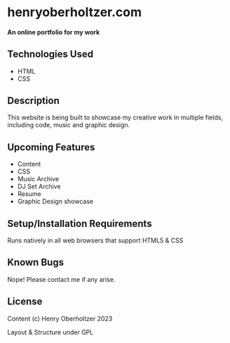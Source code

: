 # henryoberholtzer.com

#### An online portfolio for my work

## Technologies Used

* HTML
* CSS

## Description

This website is being built to showcase my creative work in multiple fields, including code, music and graphic design.

## Upcoming Features

* Content
* CSS
* Music Archive
* DJ Set Archive
* Resume
* Graphic Design showcase

## Setup/Installation Requirements

Runs natively in all web browsers that support HTML5 & CSS

## Known Bugs

Nope! Please contact me if any arise.

## License

Content (c) Henry Oberholtzer 2023

Layout & Structure under GPL
